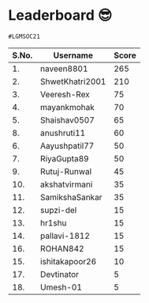 # Leaderboard 😎
```
#LGMSOC21
```

| S.No. | Username           | Score |
| ----  | -----------        |-------|
| 1.    | naveen8801         | 265   |
| 2.    | ShwetKhatri2001    | 210   |
| 3.    | Veeresh-Rex        | 75    |
| 4.    | mayankmohak        | 70    |
| 5.    | Shaishav0507       | 65    |
| 8.    | anushruti11        | 60    |
| 6.    | Aayushpatil77      | 50    |
| 7.    | RiyaGupta89        | 50    |
| 9.    | Rutuj-Runwal       | 45    |
| 10.   | akshatvirmani      | 35    |
| 11.   | SamikshaSankar     | 35    |
| 12.   | supzi-del          | 15    |
| 13.   | hr1shu             | 15    |
| 14.   | pallavi-1812       | 15    |
| 16.   | ROHAN842           | 15    |
| 15.   | ishitakapoor26     | 10    |
| 17.   | Devtinator         | 5     |
| 18.   | Umesh-01           | 5     |
